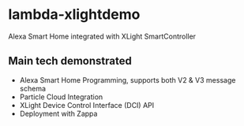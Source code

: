 # lambda-xlightdemo
Alexa Smart Home integrated with XLight SmartController

## Main tech demonstrated
* Alexa Smart Home Programming, supports both V2 & V3 message schema
* Particle Cloud Integration
* XLight Device Control Interface (DCI) API
* Deployment with Zappa

